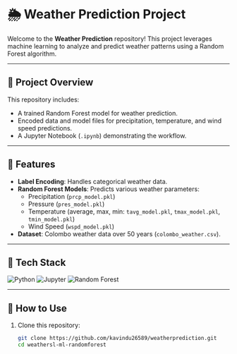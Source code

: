 # 🌦️ Weather Prediction Project

Welcome to the **Weather Prediction** repository! This project leverages machine learning to analyze and predict weather patterns using a Random Forest algorithm.

---

## 🧪 **Project Overview**

This repository includes:
- A trained Random Forest model for weather prediction.
- Encoded data and model files for precipitation, temperature, and wind speed predictions.
- A Jupyter Notebook (`.ipynb`) demonstrating the workflow.

---

## 🌟 **Features**

- **Label Encoding**: Handles categorical weather data.
- **Random Forest Models**: Predicts various weather parameters:
  - Precipitation (`prcp_model.pkl`)
  - Pressure (`pres_model.pkl`)
  - Temperature (average, max, min: `tavg_model.pkl`, `tmax_model.pkl`, `tmin_model.pkl`)
  - Wind Speed (`wspd_model.pkl`)
- **Dataset**: Colombo weather data over 50 years (`colombo_weather.csv`).

---

## 🔧 **Tech Stack**

![Python](https://img.shields.io/badge/-Python-3776AB?logo=python&logoColor=white&style=flat)
![Jupyter](https://img.shields.io/badge/-Jupyter-orange?logo=jupyter&logoColor=white&style=flat)
![Random Forest](https://img.shields.io/badge/-Random%20Forest-green?style=flat&logo=machine-learning)

---

## 🚀 **How to Use**

1. Clone this repository:
   ```bash
   git clone https://github.com/kavindu26589/weatherprediction.git
   cd weathersl-ml-randomforest
